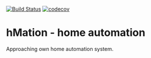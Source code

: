 [![Build Status](https://travis-ci.org/hmation/hmation.svg?branch=master)](https://travis-ci.org/hmation/hmation)
[![codecov](https://codecov.io/gh/hmation/hmation/branch/master/graph/badge.svg)](https://codecov.io/gh/hmation/hmation)

hMation - home automation
=========================
Approaching own home automation system.
